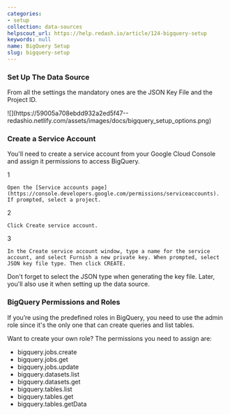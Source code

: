 ```yaml
---
categories:
- setup
collection: data-sources
helpscout_url: https://help.redash.io/article/124-bigquery-setup
keywords: null
name: BigQuery Setup
slug: bigquery-setup
---
```

### Set Up The Data Source

From all the settings the mandatory ones are the JSON Key File and the Project
ID.

![](https://59005a708ebdd932a2ed5f47--
redashio.netlify.com/assets/images/docs/bigquery_setup_options.png)

### Create a Service Account

You'll need to create a service account from your Google Cloud Console and
assign it permissions to access BigQuery.

1

    Open the [Service accounts page](https://console.developers.google.com/permissions/serviceaccounts). If prompted, select a project. 
2

    Click Create service account. 
3

    In the Create service account window, type a name for the service account, and select Furnish a new private key. When prompted, select JSON key file type. Then click CREATE.

Don't forget to select the JSON type when generating the key file.  Later,
you'll also use it when setting up the data source.

### BigQuery Permissions and Roles

If you’re using the predefined roles in BigQuery, you need to use the admin
role since it's the only one that can create queries and list tables.

Want to create your own role? The permissions you need to assign are:

  * bigquery.jobs.create
  * bigquery.jobs.get
  * bigquery.jobs.update
  * bigquery.datasets.list
  * bigquery.datasets.get
  * bigquery.tables.list
  * bigquery.tables.get
  * bigquery.tables.getData

